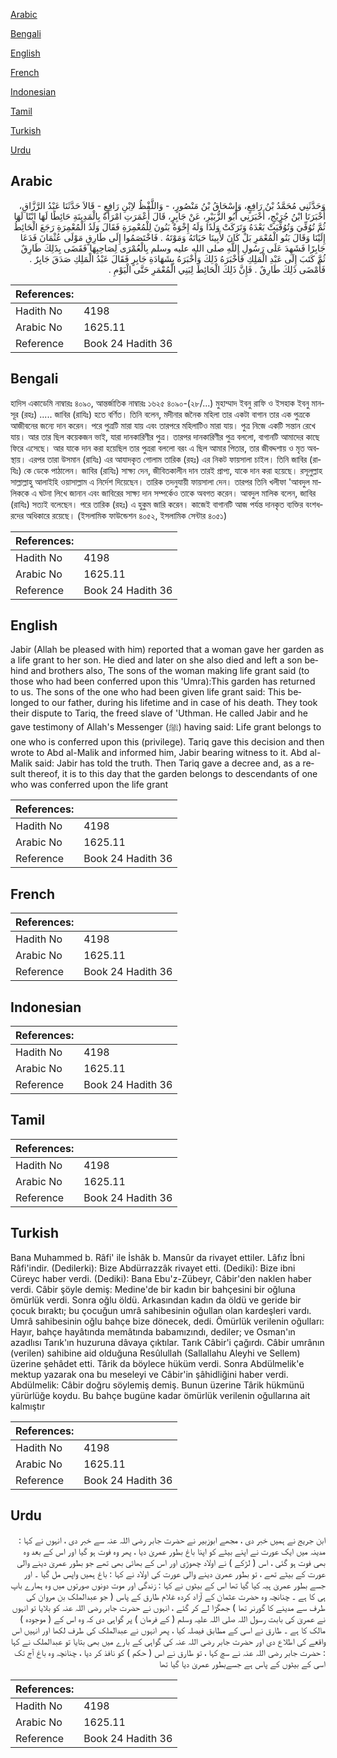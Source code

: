 [Arabic](#arabic)

[Bengali](#bengali)

[English](#english)

[French](#french)

[Indonesian](#indonesian)

[Tamil](#tamil)

[Turkish](#turkish)

[Urdu](#urdu)

## Arabic


<div dir="rtl" lang="ar" style={{fontSize:'larger',backgroundColor:'#f8f9fa',padding:20}}>
وَحَدَّثَنِي مُحَمَّدُ بْنُ رَافِعٍ، وَإِسْحَاقُ بْنُ مَنْصُورٍ، - وَاللَّفْظُ لاِبْنِ رَافِعٍ - قَالاَ حَدَّثَنَا عَبْدُ الرَّزَّاقِ، أَخْبَرَنَا ابْنُ جُرَيْجٍ، أَخْبَرَنِي أَبُو الزُّبَيْرِ، عَنْ جَابِرٍ، قَالَ أَعْمَرَتِ امْرَأَةٌ بِالْمَدِينَةِ حَائِطًا لَهَا ابْنًا لَهَا ثُمَّ تُوُفِّيَ وَتُوُفِّيَتْ بَعْدَهُ وَتَرَكَتْ وَلَدًا وَلَهُ إِخْوَةٌ بَنُونَ لِلْمُعْمِرَةِ فَقَالَ وَلَدُ الْمُعْمِرَةِ رَجَعَ الْحَائِطُ إِلَيْنَا وَقَالَ بَنُو الْمُعْمَرِ بَلْ كَانَ لأَبِينَا حَيَاتَهُ وَمَوْتَهُ ‏.‏ فَاخْتَصَمُوا إِلَى طَارِقٍ مَوْلَى عُثْمَانَ فَدَعَا جَابِرًا فَشَهِدَ عَلَى رَسُولِ اللَّهِ صلى الله عليه وسلم بِالْعُمْرَى لِصَاحِبِهَا فَقَضَى بِذَلِكَ طَارِقٌ ثُمَّ كَتَبَ إِلَى عَبْدِ الْمَلِكِ فَأَخْبَرَهُ ذَلِكَ وَأَخْبَرَهُ بِشَهَادَةِ جَابِرٍ فَقَالَ عَبْدُ الْمَلِكِ صَدَقَ جَابِرٌ ‏.‏ فَأَمْضَى ذَلِكَ طَارِقٌ ‏.‏ فَإِنَّ ذَلِكَ الْحَائِطَ لِبَنِي الْمُعْمَرِ حَتَّى الْيَوْمِ ‏.‏
</div>
<div style={{backgroundColor:'#f8f9fa',padding:20, marginBottom: 10}}><table> <thead> <tr> <th>References:</th> <th></th> </tr> </thead> <tbody><tr><td>Hadith No</td><td>4198</td></tr><tr><td>Arabic No</td><td>1625.11</td></tr><tr><td>Reference</td><td>Book 24 Hadith 36</td></tr></tbody></table></div>

## Bengali


<div dir="ltr" lang="bn" style={{fontSize:'larger',backgroundColor:'#f8f9fa',padding:20}}>
হাদিস একাডেমি নাম্বারঃ ৪০৯০, আন্তর্জাতিক নাম্বারঃ ১৬২৫ ৪০৯০-(২৮/...) মুহাম্মাদ ইবনু রাফি ও ইসহাক ইবনু মানসূর (রহঃ) ..... জাবির (রাযিঃ) হতে বর্ণিত। তিনি বলেন, মদীনার জনৈক মহিলা তার একটা বাগান তার এক পুত্রকে আজীবনের জন্যে দান করেন। পরে পুত্রটি মারা যায় এবং তারপরে মহিলাটিও মারা যায়। পুত্র নিজে একটি সন্তান রেখে যায়। আর তার ছিল কয়েকজন ভাই, যারা দানকারিণীর পুত্র। তারপর দানকারিণীর পুত্র বললো, বাগানটি আমাদের কাছে ফিরে এসেছে। আর যাকে দান করা হয়েছিল তার পুত্ররা বললো বরং এ ছিল আমার পিতার, তার জীবদ্দশায় ও মৃত অবস্থায়। এরপর তারা উসমান (রাযিঃ) এর আযাদকৃত গোলাম তারিক (রহঃ) এর নিকট ফায়সালা চাইল। তিনি জাবির (রাযিঃ) কে ডেকে পাঠালেন। জাবির (রাযিঃ) সাক্ষ্য দেন, জীবিতকালীন দান তারই প্রাপ্য, যাকে দান করা হয়েছে। রসূলুল্লাহ সাল্লাল্লাহু আলাইহি ওয়াসাল্লাম এ নির্দেশ দিয়েছেন। তারিক তদনুযায়ী ফায়সালা দেন। তারপর তিনি খলীফা 'আবদুল মালিককে এ ঘটনা লিখে জানান এবং জাবিরের সাক্ষ্য দান সম্পর্কেও তাকে অবগত করেন। আবদুল মালিক বলেন, জাবির (রাযিঃ) সত্যই বলেছেন। পরে তারিক (রহঃ) এ হুকুম জারি করেন। কাজেই বাগানটি আজ পর্যন্ত দানকৃত ব্যক্তির বংশধরদের অধিকারে রয়েছে। (ইসলামিক ফাউন্ডেশন ৪০৫২, ইসলামিক সেন্টার ৪০৫১)
</div>
<div style={{backgroundColor:'#f8f9fa',padding:20, marginBottom: 10}}><table> <thead> <tr> <th>References:</th> <th></th> </tr> </thead> <tbody><tr><td>Hadith No</td><td>4198</td></tr><tr><td>Arabic No</td><td>1625.11</td></tr><tr><td>Reference</td><td>Book 24 Hadith 36</td></tr></tbody></table></div>

## English


<div dir="ltr" lang="en" style={{fontSize:'larger',backgroundColor:'#f8f9fa',padding:20}}>
Jabir (Allah be pleased with him) reported that a woman gave her garden as a life grant to her son. He died and later on she also died and left a son behind and brothers also, The sons of the woman making life grant said (to those who had been conferred upon this 'Umra):This garden has returned to us. The sons of the one who had been given life grant said: This belonged to our father, during his lifetime and in case of his death. They took their dispute to Tariq, the freed slave of 'Uthman. He called Jabir and he gave testimony of Allah's Messenger (ﷺ) having said: Life grant belongs to one who is conferred upon this (privilege). Tariq gave this decision and then wrote to Abd al-Malik and informed him, Jabir bearing witness to it. Abd al-Malik said: Jabir has told the truth. Then Tariq gave a decree and, as a result thereof, it is to this day that the garden belongs to descendants of one who was conferred upon the life grant
</div>
<div style={{backgroundColor:'#f8f9fa',padding:20, marginBottom: 10}}><table> <thead> <tr> <th>References:</th> <th></th> </tr> </thead> <tbody><tr><td>Hadith No</td><td>4198</td></tr><tr><td>Arabic No</td><td>1625.11</td></tr><tr><td>Reference</td><td>Book 24 Hadith 36</td></tr></tbody></table></div>

## French


<div dir="ltr" lang="fr" style={{fontSize:'larger',backgroundColor:'#f8f9fa',padding:20}}>

</div>
<div style={{backgroundColor:'#f8f9fa',padding:20, marginBottom: 10}}><table> <thead> <tr> <th>References:</th> <th></th> </tr> </thead> <tbody><tr><td>Hadith No</td><td>4198</td></tr><tr><td>Arabic No</td><td>1625.11</td></tr><tr><td>Reference</td><td>Book 24 Hadith 36</td></tr></tbody></table></div>

## Indonesian


<div dir="ltr" lang="id" style={{fontSize:'larger',backgroundColor:'#f8f9fa',padding:20}}>

</div>
<div style={{backgroundColor:'#f8f9fa',padding:20, marginBottom: 10}}><table> <thead> <tr> <th>References:</th> <th></th> </tr> </thead> <tbody><tr><td>Hadith No</td><td>4198</td></tr><tr><td>Arabic No</td><td>1625.11</td></tr><tr><td>Reference</td><td>Book 24 Hadith 36</td></tr></tbody></table></div>

## Tamil


<div dir="ltr" lang="ta" style={{fontSize:'larger',backgroundColor:'#f8f9fa',padding:20}}>

</div>
<div style={{backgroundColor:'#f8f9fa',padding:20, marginBottom: 10}}><table> <thead> <tr> <th>References:</th> <th></th> </tr> </thead> <tbody><tr><td>Hadith No</td><td>4198</td></tr><tr><td>Arabic No</td><td>1625.11</td></tr><tr><td>Reference</td><td>Book 24 Hadith 36</td></tr></tbody></table></div>

## Turkish


<div dir="ltr" lang="tr" style={{fontSize:'larger',backgroundColor:'#f8f9fa',padding:20}}>
Bana Muhammed b. Râfi' ile İshâk b. Mansûr da rivayet ettiler. Lâfız İbni Râfi'indir. (Dedilerki): Bize Abdürrazzâk rivayet etti. (Dediki): Bize ibni Cüreyc haber verdi. (Dediki): Bana Ebu'z-Zübeyr, Câbir'den naklen haber verdi. Câbir şöyle demiş: Medine'de bir kadın bir bahçesini bir oğluna ömürlük verdi. Sonra oğlu öldü. Arkasından kadın da öldü ve geride bir çocuk bıraktı; bu çocuğun umrâ sahibesinin oğullan olan kardeşleri vardı. Umrâ sahibesinin oğlu bahçe bize dönecek, dedi. Ömürlük verilenin oğulları: Hayır, bahçe hayâtında memâtında babamızındı, dediler; ve Osman'ın azadlısı Tarık'ın huzuruna dâvaya çıktılar. Tarık Câbir'i çağırdı. Câbir umrânın (verilen) sahibine aid olduğuna Resûlullah (Sallallahu Aleyhi ve Sellem) üzerine şehâdet etti. Târik da böylece hüküm verdi. Sonra Abdülmelik'e mektup yazarak ona bu meseleyi ve Câbir'in şâhidliğini haber verdi. Abdülmelik: Câbir doğru söylemiş demiş. Bunun üzerine Târik hükmünü yürürlüğe koydu. Bu bahçe bugüne kadar ömürlük verilenin oğullarına ait kalmıştır
</div>
<div style={{backgroundColor:'#f8f9fa',padding:20, marginBottom: 10}}><table> <thead> <tr> <th>References:</th> <th></th> </tr> </thead> <tbody><tr><td>Hadith No</td><td>4198</td></tr><tr><td>Arabic No</td><td>1625.11</td></tr><tr><td>Reference</td><td>Book 24 Hadith 36</td></tr></tbody></table></div>

## Urdu


<div dir="rtl" lang="ur" style={{fontSize:'larger',backgroundColor:'#f8f9fa',padding:20}}>
ابن جریج نے ہمیں خبر دی ، مجھے ابوزبیر نے حضرت جابر رضی اللہ عنہ سے خبر دی ، انہوں نے کہا : مدینہ میں ایک عورت نے اپنے بیٹے کو اپنا باغ بطور عمریٰ دیا ، پھر وہ فوت ہو گیا اور اس کے بعد وہ بھی فوت ہو گئی ، اس ( لڑکے ) نے اولاد چھوڑی اور اس کے بھائی بھی تھے جو بطور عمریٰ دینے والی عورت کے بیٹے تھے ، تو بطور عمریٰ دینے والی عورت کی اولاد نے کہا : باغ ہمیں واپس مل گیا ۔ اور جسے بطور عمریٰ ہبہ کیا گیا تھا اس کے بیٹوں نے کہا : زندگی اور موت دونوں صورتوں میں وہ ہمارے باپ ہی کا ہے ۔ چنانچہ وہ حضرت عثمان کے آزاد کردہ غلام طارق کے پاس ( جو عبدالملک بن مروان کی طرف سے مدینے کا گورنر تھا ) جھگڑا لے کر گئے ، انہوں نے حضرت جابر رضی اللہ عنہ کو بلایا تو انہوں نے عمریٰ کی بابت رسول اللہ صلی اللہ علیہ وسلم ( کے فرمان ) پر گواہی دی کہ وہ اس کے ( موجودہ ) مالک کا ہے ۔ طارق نے اسی کے مطابق فیصلہ کیا ، پھر انہوں نے عبدالملک کی طرف لکھا اور انہیں اس واقعے کی اطلاع دی اور حضرت جابر رضی اللہ عنہ کی گواہی کے بارے میں بھی بتایا تو عبدالملک نے کہا : حضرت جابر رضی اللہ عنہ نے سچ کہا ، تو طارق نے اس ( حکم ) کو نافذ کر دیا ، چنانچہ وہ باغ آج تک اسی کے بیٹوں کے پاس ہے جسےبطور عمریٰ دیا گیا تھا
</div>
<div style={{backgroundColor:'#f8f9fa',padding:20, marginBottom: 10}}><table> <thead> <tr> <th>References:</th> <th></th> </tr> </thead> <tbody><tr><td>Hadith No</td><td>4198</td></tr><tr><td>Arabic No</td><td>1625.11</td></tr><tr><td>Reference</td><td>Book 24 Hadith 36</td></tr></tbody></table></div>